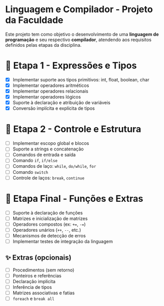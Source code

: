 # Linguagem e Compilador - Projeto da Faculdade

Este projeto tem como objetivo o desenvolvimento de uma **linguagem de programação** e seu respectivo **compilador**, atendendo aos requisitos definidos pelas etapas da disciplina.

# 🧱 Etapa 1 - Expressões e Tipos
- [x] Implementar suporte aos tipos primitivos: int, float, boolean, char
- [x] Implementar operadores aritméticos
- [x] Implementar operadores relacionais
- [x] Implementar operadores lógicos
- [x] Suporte à declaração e atribuição de variáveis
- [x] Conversão implícita e explícita de tipos

# 🧱 Etapa 2 - Controle e Estrutura
- [ ] Implementar escopo global e blocos
- [ ] Suporte a strings e concatenação
- [ ] Comandos de entrada e saída
- [ ] Comando `if`, `if/else`
- [ ] Comandos de laço: `while`, `do/while`, `for`
- [ ] Comando `switch`
- [ ] Controle de laços: `break`, `continue`

# 🧱 Etapa Final - Funções e Extras
- [ ] Suporte à declaração de funções
- [ ] Matrizes e inicialização de matrizes
- [ ] Operadores compostos (ex: `+=`, `-=`)
- [ ] Operadores unários (`++`, `--`, etc.)
- [ ] Mecanismos de detecção de erros
- [ ] Implementar testes de integração da linguagem

## ✨ Extras (opcionais)
- [ ] Procedimentos (sem retorno)
- [ ] Ponteiros e referências
- [ ] Declaração implícita
- [ ] Inferência de tipos
- [ ] Matrizes associativas e fatias
- [ ] `foreach` e `break all`
